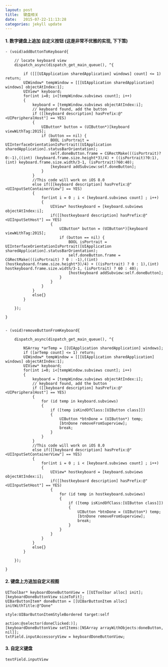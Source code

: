 ```yaml
---
layout: post
title:  键盘相关
date:   2015-07-22-11:13:28
categories: jekyll update
---
```


#### 1. 数字键盘上追加 自定义按钮 (这是非常不优雅的实现, 下下策)

	- (void)addButtonToKeyboard{
	    
	    // locate keyboard view
	    dispatch_async(dispatch_get_main_queue(), ^{
	        
	        if ([[[UIApplication sharedApplication] windows] count] <= 1) return;
	        UIWindow* tempWindow = [[[UIApplication sharedApplication] windows] objectAtIndex:1];
	        UIView* keyboard;
	        for(int i=0; i<[tempWindow.subviews count]; i++)
	        {
	            keyboard = [tempWindow.subviews objectAtIndex:i];
	            // keyboard found, add the button
	            if ([[keyboard description] hasPrefix:@"<UIPeripheralHost"] == YES)
	            {
	                UIButton* button = (UIButton*)[keyboard viewWithTag:2015];
	                if (button == nil) {
	                    BOOL isPortrait = UIInterfaceOrientationIsPortrait([UIApplication sharedApplication].statusBarOrientation);
	                    self.doneButton.frame = CGRectMake(((isPortrait)?0:-1),((int) (keyboard.frame.size.height*3)/4) + ((isPortrait)?0:1),(int) keyboard.frame.size.width/3-1, (isPortrait)?60:40);
	                    [keyboard addSubview:self.doneButton];
	                }
	            }
	            //This code will work on iOS 8.0
	            else if([[keyboard description] hasPrefix:@"<UIInputSetContainerView"] == YES)
	            {
	                for(int i = 0 ; i < [keyboard.subviews count] ; i++)
	                {
	                    UIView* hostkeyboard = [keyboard.subviews objectAtIndex:i];
	                    if([[hostkeyboard description] hasPrefix:@"<UIInputSetHost"] == YES)
	                    {
	                        UIButton* button = (UIButton*)[keyboard viewWithTag:2015];
	                        if (button == nil) {
	                            BOOL isPortrait = UIInterfaceOrientationIsPortrait([UIApplication sharedApplication].statusBarOrientation);
	                            self.doneButton.frame = CGRectMake(((isPortrait) ? 0 : -1),((int) (hostkeyboard.frame.size.height*3)/4) + ((isPortrait) ? 0 : 1),(int) hostkeyboard.frame.size.width/3-1, (isPortrait) ? 60 : 40);
	                            [hostkeyboard addSubview:self.doneButton];
	                        }
	                    }
	                }
	            }
	            else{}
	        }
	    
	    });
	    
	}


	- (void)removeButtonFromKeyboard{
	    
	    dispatch_async(dispatch_get_main_queue(), ^{
	        
	        NSArray *arTemp = [[UIApplication sharedApplication] windows];
	        if ([arTemp count] <= 1) return;
	        UIWindow* tempWindow = [[[UIApplication sharedApplication] windows] objectAtIndex:1];
	        UIView* keyboard;
	        for(int i=0; i<[tempWindow.subviews count]; i++)
	        {
	            keyboard = [tempWindow.subviews objectAtIndex:i];
	            // keyboard found, add the button
	            if ([[keyboard description] hasPrefix:@"<UIPeripheralHost"] == YES)
	            {
	                for (id temp in keyboard.subviews)
	                {
	                    if ([temp isKindOfClass:[UIButton class]])
	                    {
	                        UIButton *btnDone = (UIButton*) temp;
	                        [btnDone removeFromSuperview];
	                        break;
	                    }
	                }
	            }
	            //This code will work on iOS 8.0
	            else if([[keyboard description] hasPrefix:@"<UIInputSetContainerView"] == YES)
	            {
	                for(int i = 0 ; i < [keyboard.subviews count] ; i++)
	                {
	                    UIView* hostkeyboard = [keyboard.subviews objectAtIndex:i];
	                    if([[hostkeyboard description] hasPrefix:@"<UIInputSetHost"] == YES)
	                    {
	                        for (id temp in hostkeyboard.subviews)
	                        {
	                            if ([temp isKindOfClass:[UIButton class]])
	                            {
	                                UIButton *btnDone = (UIButton*) temp;
	                                [btnDone removeFromSuperview];
	                                break;
	                            }
	                        }
	                    }
	                }
	            }
	            else{}
	        }
	        
	    });
	    
	}

#### 2. 键盘上方追加自定义视图

	UIToolbar* keyboardDoneButtonView = [[UIToolbar alloc] init];
	[keyboardDoneButtonView sizeToFit];
	UIBarButtonItem* doneButton = [[UIBarButtonItem alloc] initWithTitle:@"Done"
	                                                               style:UIBarButtonItemStyleBordered target:self
	                                                              action:@selector(doneClicked:)];
	[keyboardDoneButtonView setItems:[NSArray arrayWithObjects:doneButton, nil]];
	txtField.inputAccessoryView = keyboardDoneButtonView;


#### 3. 自定义键盘
	textField.inputView


[jekyll]:      http://jekyllrb.com
[jekyll-gh]:   https://github.com/jekyll/jekyll
[jekyll-help]: https://github.com/jekyll/jekyll-help
